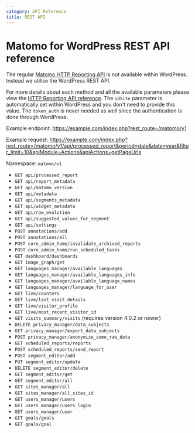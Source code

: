 ```yaml
---
category: API Reference
title: REST API
---
```

# Matomo for WordPress REST API reference

The regular [Matomo HTTP Reporting API](https://developer.matomo.org/api-reference/reporting-api) is not available within WordPress. Instead we utilise the WordPress REST API.

For more details about each method and all the available parameters please view the [HTTP Reporting API reference](https://developer.matomo.org/api-reference/reporting-api). The `idSite` parameter is automatically set within WordPress and you don't need to provide this value. The `token_auth` is never needed as well since the authentication is done through WordPress.

Example endpoint: https://example.com/index.php?rest_route=/matomo/v1

Example request: https://example.com/index.php?rest_route=/matomo/v1/api/processed_report&period=date&date=year&filter_limit=10&apiModule=Actions&apiActions=getPageUrls

Namespace: `matomo/v1`

* `GET api/processed_report`
* `GET api/report_metadata`
* `GET api/matomo_version`
* `GET api/metadata`
* `GET api/segments_metadata`
* `GET api/widget_metadata`
* `GET api/row_evolution`
* `GET api/suggested_values_for_segment`
* `GET api/settings`
* `POST annotations/add`
* `POST annotations/all`
* `POST core_admin_home/invalidate_archived_reports`
* `POST core_admin_home/run_scheduled_tasks`
* `GET dashboard/dashboards`
* `GET image_graph/get`
* `GET languages_manager/available_languages`
* `GET languages_manager/available_languages_info`
* `GET languages_manager/available_language_names`
* `GET languages_manager/language_for_user`
* `GET live/counters`
* `GET live/last_visit_details`
* `GET live/visitor_profile`
* `GET live/most_recent_visitor_id`
* `GET visits_summary/visits` (requires version 4.0.2 or newer)
* `DELETE privacy_manager/data_subjects`
* `GET privacy_manager/export_data_subjects`
* `POST privacy_manager/anonymize_some_raw_data`
* `GET scheduled_reports/reports`
* `POST scheduled_reports/send_report`
* `POST segment_editor/add`
* `PUT segment_editor/update`
* `DELETE segment_editor/delete`
* `GET segment_editor/get`
* `GET segment_editor/all`
* `GET sites_manager/all`
* `GET sites_manager/all_sites_id`
* `GET users_manager/users`
* `GET users_manager/users_login`
* `GET users_manager/user`
* `GET goals/goals`
* `GET goals/goal`

